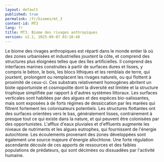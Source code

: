 ```yaml
---
layout: default
published: true
permalink: /fr/biomes/mt_3
content-id: MT3
lang: fr
title: MT3. Biome des rivages anthropiques
version: v2.1, 2025-09-07 03:10:48
---
```


Le biome des rivages anthropiques est réparti dans le monde entier là où
des zones urbanisées et industrielles jouxtent la côte, et comprend des
structures plus éloignées telles que des îles artificielles. Il comprend
des interfaces marines construites à partir de surfaces dures et lisses,
y compris le béton, le bois, les blocs lithiques et les remblais de
terre, qui jouxtent, prolongent ou remplacent les rivages naturels, ou
qui flottent à proximité de ceux-ci. Ces substrats relativement
homogènes abritent un biote opportuniste et cosmopolite dont la
diversité est limitée et la structure trophique simplifiée par rapport à
d\'autres systèmes littoraux. Les surfaces verticales sont habitées par
des algues et des espèces bio-salissantes, mais sont exposées à de forts
régimes de dessiccation par les marées qui filtrent fortement les
colonisateurs potentiels. Les structures flottantes ont des surfaces
orientées vers le bas, généralement lisses, contrairement à presque tout
ce qui existe dans la nature, et qui peuvent être colonisées par des
opportunistes. L\'afflux d\'eaux pluviales et d\'effluents augmente les
niveaux de nutriments et les algues eutrophes, qui fournissent de
l\'énergie autochtone. Les écoulements provenant des zones développées
sont également une source majeure d\'énergie allochtone. Une forte
régulation ascendante découle de ces apports de ressources et des
faibles populations de prédateurs, qui sont décimées ou dissuadées par
l\'activité humaine.
